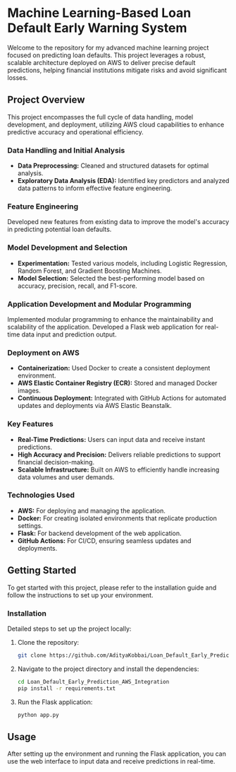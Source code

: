 # Machine Learning-Based Loan Default Early Warning System

Welcome to the repository for my advanced machine learning project focused on predicting loan defaults. This project leverages a robust, scalable architecture deployed on AWS to deliver precise default predictions, helping financial institutions mitigate risks and avoid significant losses.

## Project Overview

This project encompasses the full cycle of data handling, model development, and deployment, utilizing AWS cloud capabilities to enhance predictive accuracy and operational efficiency.

### Data Handling and Initial Analysis

- **Data Preprocessing:** Cleaned and structured datasets for optimal analysis.
- **Exploratory Data Analysis (EDA):** Identified key predictors and analyzed data patterns to inform effective feature engineering.

### Feature Engineering

Developed new features from existing data to improve the model's accuracy in predicting potential loan defaults.

### Model Development and Selection

- **Experimentation:** Tested various models, including Logistic Regression, Random Forest, and Gradient Boosting Machines.
- **Model Selection:** Selected the best-performing model based on accuracy, precision, recall, and F1-score.

### Application Development and Modular Programming

Implemented modular programming to enhance the maintainability and scalability of the application.
Developed a Flask web application for real-time data input and prediction output.

### Deployment on AWS

- **Containerization:** Used Docker to create a consistent deployment environment.
- **AWS Elastic Container Registry (ECR):** Stored and managed Docker images.
- **Continuous Deployment:** Integrated with GitHub Actions for automated updates and deployments via AWS Elastic Beanstalk.

### Key Features

- **Real-Time Predictions:** Users can input data and receive instant predictions.
- **High Accuracy and Precision:** Delivers reliable predictions to support financial decision-making.
- **Scalable Infrastructure:** Built on AWS to efficiently handle increasing data volumes and user demands.

### Technologies Used

- **AWS:** For deploying and managing the application.
- **Docker:** For creating isolated environments that replicate production settings.
- **Flask:** For backend development of the web application.
- **GitHub Actions:** For CI/CD, ensuring seamless updates and deployments.

## Getting Started

To get started with this project, please refer to the installation guide and follow the instructions to set up your environment.

### Installation

Detailed steps to set up the project locally:

1. Clone the repository:
    ```bash
    git clone https://github.com/AdityaKobbai/Loan_Default_Early_Prediction_AWS_Integration
    ```

2. Navigate to the project directory and install the dependencies:
    ```bash
    cd Loan_Default_Early_Prediction_AWS_Integration
    pip install -r requirements.txt
    ```

3. Run the Flask application:
    ```bash
    python app.py
    ```

## Usage

After setting up the environment and running the Flask application, you can use the web interface to input data and receive predictions in real-time.
